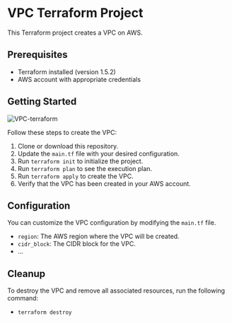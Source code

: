 # VPC Terraform Project

This Terraform project creates a VPC on AWS.

## Prerequisites

- Terraform installed (version 1.5.2)
- AWS account with appropriate credentials

## Getting Started

![VPC-terraform](https://github.com/saisamala/Terraform-AWS-Projects/assets/34151152/c16054b0-f99e-4317-8ad5-31697c8e9f96)

Follow these steps to create the VPC:

1. Clone or download this repository.
2. Update the `main.tf` file with your desired configuration.
3. Run `terraform init` to initialize the project.
4. Run `terraform plan` to see the execution plan.
5. Run `terraform apply` to create the VPC.
6. Verify that the VPC has been created in your AWS account.

## Configuration

You can customize the VPC configuration by modifying the `main.tf` file.

- `region`: The AWS region where the VPC will be created.
- `cidr_block`: The CIDR block for the VPC.
- ...

## Cleanup

To destroy the VPC and remove all associated resources, run the following command:
- `terraform destroy`
